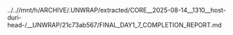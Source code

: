 ../..//mnt/h/ARCHIVE/.UNWRAP/extracted/CORE__2025-08-14__1310__host-duri-head-/__UNWRAP/21c73ab567/FINAL_DAY1_7_COMPLETION_REPORT.md
